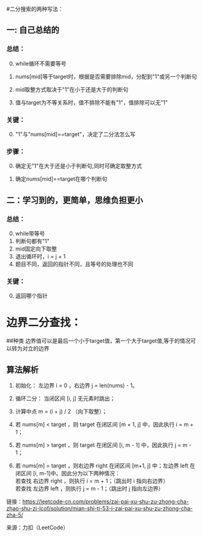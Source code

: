 #二分搜索的两种写法：
## 一: 自己总结的
### 总结：
0. while循环不需要等号

1. nums[mid]等于target时，根据是否需要排除mid，分配到"1"或另一个判断句

2. mid取整方式取决于"1"在小于还是大于的判断句

3. 值与target为不等关系时，值不排除不能有"1"，值排除可以无"1"

### 关键：
0. "1"与"nums[mid]==target"，决定了二分法怎么写  

### 步骤：
0. 确定无"1"在大于还是小于判断句,同时可确定取整方式

1. 确定nums[mid]==target在哪个判断句

## 二：学习到的，更简单，思维负担更小
### 总结：
0. while带等号
1. 判断句都有"1"
2. mid固定向下取整
3. 退出循环时，i = j + 1
4. 题目不同，返回的指针不同，且等号的处理也不同

### 关键：
0. 返回哪个指针

# 边界二分查找：
##种类
边界值可以是最后一个小于target值，第一个大于target值,等于的情况可以转为对立的边界  

## 算法解析
1. 初始化： 左边界 i = 0 ，右边界 j = len(nums) - 1。

2. 循环二分： 当闭区间 [i, j] 无元素时跳出；

3. 计算中点 m = (i + j) / 2 （向下取整）；

4. 若 nums[m]  < target ，则 target 在闭区间 [m + 1, j] 中，因此执行 i = m + 1；

5. 若 nums[m] > target ，则 target 在闭区间 [i, m - 1] 中，因此执行 j = m - 1；

6. 若 nums[m] = target ，则右边界 right 在闭区间 [m+1, j] 中；左边界 left 在闭区间 [i, m-1]中。因此分为以下两种情况：  
若查找 右边界 right ，则执行 i = m + 1；（跳出时 i 指向右边界）  
若查找 左边界 left ，则执行 j = m - 1；（跳出时 j 指向左边界）  


链接：https://leetcode-cn.com/problems/zai-pai-xu-shu-zu-zhong-cha-zhao-shu-zi-lcof/solution/mian-shi-ti-53-i-zai-pai-xu-shu-zu-zhong-cha-zha-5/

来源：力扣（LeetCode）
